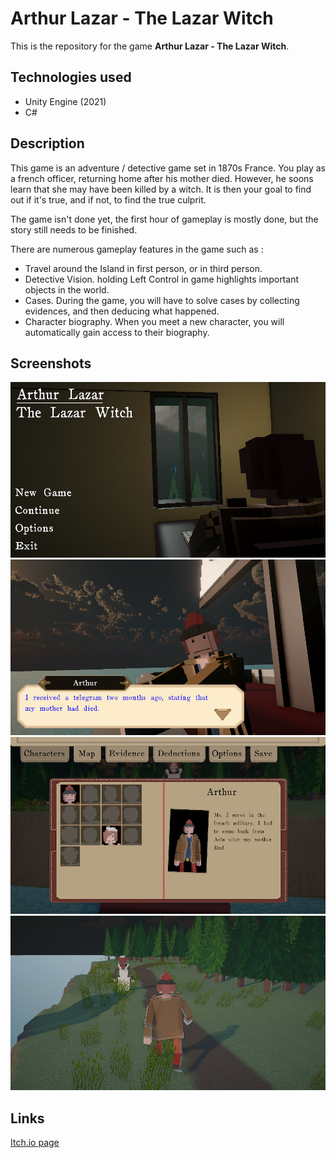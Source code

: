 # Arthur Lazar - The Lazar Witch
This is the repository for the game **Arthur Lazar - The Lazar Witch**.

## Technologies used
- Unity Engine (2021)
- C#

## Description
This game is an adventure / detective game set in 1870s France. You play as a french officer, returning home after his mother died. However, he soons learn that she may have been killed by a witch. It is then your goal to find out if it's true, and if not, to find the true culprit.

The game isn't done yet, the first hour of gameplay is mostly done, but the story still needs to be finished.

There are numerous gameplay features in the game such as :
- Travel around the Island in first person, or in third person.
- Detective Vision. holding Left Control in game highlights important objects in the world.
- Cases. During the game, you will have to solve cases by collecting evidences, and then deducing what happened.
- Character biography. When you meet a new character, you will automatically gain access to their biography.
  
## Screenshots
![plot](./ImgReadme/1.png)
![plot](./ImgReadme/2.png)
![plot](./ImgReadme/3.png)
![plot](./ImgReadme/4.png)

## Links
<a href="https://helisoya.itch.io/arthur-lazar-the-lazar-witch">Itch.io page</a>

